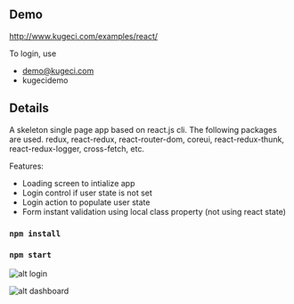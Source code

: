 ## Demo
<http://www.kugeci.com/examples/react/>

To login, use 
- demo@kugeci.com
- kugecidemo

## Details
A skeleton single page app based on react.js cli. The following packages are used. redux, react-redux, react-router-dom, coreui, react-redux-thunk, react-redux-logger, cross-fetch, etc.

Features:
- Loading screen to intialize app
- Login control if user state is not set
- Login action to populate user state
- Form instant validation using local class property (not using react state)

### `npm install`
### `npm start`

![alt login](http://www.kugeci.com/img/1.png)

![alt dashboard](http://www.kugeci.com/img/2.png)
